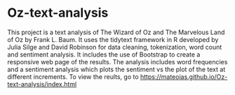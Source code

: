 # Oz-text-analysis
This project is a text analysis of The Wizard of Oz and The Marvelous Land of Oz by Frank L. Baum. It uses the tidytext framework in R developed by Julia Silge and David Robinson for data cleaning, tokenization, word count and sentiment analysis. It includes the use of Bootstrap to create a responsive web page of the results.
The analysis includes word frequencies and a sentiment analysis which plots the sentiment vs the plot of the text at different increments. To view the reults, go to https://mateoias.github.io/Oz-text-analysis/index.html
